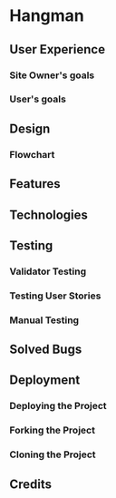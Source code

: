 # Hangman
## User Experience
### Site Owner's goals
### User's goals
## Design
### Flowchart
## Features
## Technologies
## Testing
### Validator Testing
### Testing User Stories
### Manual Testing
## Solved Bugs
## Deployment
### Deploying the Project
### Forking the Project
### Cloning the Project
## Credits